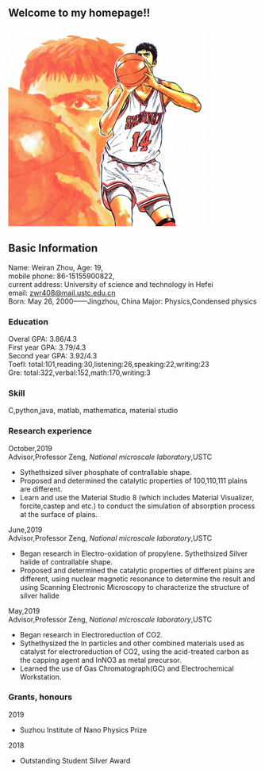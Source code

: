 ## Welcome to my homepage!!





<img src="https://github.com/Zwr408/Weiran-Zhou/blob/master/IMG_0009.JPG" width="400" alt="JPG"/>





## Basic Information
Name: Weiran Zhou, Age: 19,          
mobile phone: 86-15155900822,  
current address: University of science and technology in Hefei  
email: zwr408@mail.ustc.edu.cn  
Born: May 26, 2000——Jingzhou, China 
Major: Physics,Condensed physics   


### Education
Overal GPA: 3.86/4.3  
First year GPA: 3.79/4.3  
Second year GPA: 3.92/4.3  
Toefl: total:101,reading:30,listening:26,speaking:22,writing:23   
Gre: total:322,verbal:152,math:170,writing:3

### Skill
C,python,java,
matlab, mathematica,
material studio

### Research experience
 October,2019   
 Advisor,Professor Zeng, *National microscale laboratory*,USTC
 - Sythethsized silver phosphate of contrallable shape.  
 - Proposed and determined the catalytic properties of 100,110,111 plains are different. 
 - Learn and use the Material Studio 8 (which includes Material Visualizer, forcite,castep and etc.) to conduct the simulation of absorption process at the surface of plains. 

June,2019  
Advisor,Professor Zeng, *National microscale laboratory*,USTC

- Began research in Electro-oxidation of propylene.  Sythethsized Silver halide of contrallable shape.
- Proposed and determined the catalytic properties of different plains are different, using nuclear magnetic resonance to determine the result and using Scanning Electronic Microscopy to characterize the structure of silver halide

May,2019  
Advisor,Professor Zeng, *National microscale laboratory*,USTC
- Began research in Electroreduction of CO2.
- Sythethysized the In particles and other combined materials used as catalyst for electroreduction of CO2, using the acid-treated carbon as the capping agent and InNO3 as metal precursor.
- Learned the use of Gas Chromatograph(GC) and Electrochemical Workstation.

### Grants, honours
2019
- Suzhou Institute of Nano Physics Prize   

2018
- Outstanding Student Silver Award
 
 
